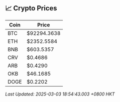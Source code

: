 ## 📈 Crypto Prices

| Coin | Price |
| ---- | ----- |
| BTC | $92294.3638 |
| ETH | $2352.5584 |
| BNB | $603.5357 |
| CRV | $0.4686 |
| ARB | $0.4290 |
| OKB | $46.1685 |
| DOGE | $0.2202 |

_Last Updated: 2025-03-03 18:54:43.003 +0800 HKT_